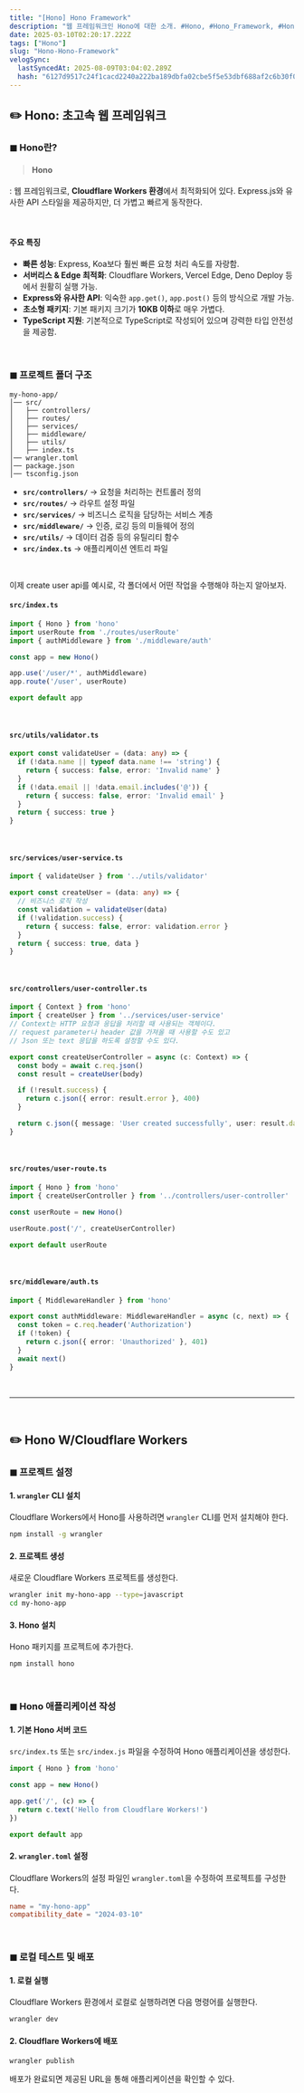 ```yaml
---
title: "[Hono] Hono Framework"
description: "웹 프레임워크인 Hono에 대한 소개. #Hono, #Hono_Framework, #Hono_Cloudflare_workers"
date: 2025-03-10T02:20:17.222Z
tags: ["Hono"]
slug: "Hono-Hono-Framework"
velogSync:
  lastSyncedAt: 2025-08-09T03:04:02.289Z
  hash: "6127d9517c24f1cacd2240a222ba189dbfa02cbe5f5e53dbf688af2c6b30f0b1"
---
```


## ✏️ Hono: 초고속 웹 프레임워크

### ◼︎ Hono란?
> #### Hono 
: 웹 프레임워크로, **Cloudflare Workers 환경**에서 최적화되어 있다. 
Express.js와 유사한 API 스타일을 제공하지만, 더 가볍고 빠르게 동작한다.

<br>

#### 주요 특징
- **빠른 성능**: Express, Koa보다 훨씬 빠른 요청 처리 속도를 자랑함.
- **서버리스 & Edge 최적화**: Cloudflare Workers, Vercel Edge, Deno Deploy 등에서 원활히 실행 가능.
- **Express와 유사한 API**: 익숙한 `app.get()`, `app.post()` 등의 방식으로 개발 가능.
- **초소형 패키지**: 기본 패키지 크기가 **10KB 이하**로 매우 가볍다.
- **TypeScript 지원**: 기본적으로 TypeScript로 작성되어 있으며 강력한 타입 안전성을 제공함.

<br>

### ◼︎ 프로젝트 폴더 구조

```
my-hono-app/
│── src/
│   ├── controllers/
│   ├── routes/
│   ├── services/
│   ├── middleware/
│   ├── utils/
│   ├── index.ts
│── wrangler.toml
│── package.json
│── tsconfig.json
```

- **`src/controllers/`** → 요청을 처리하는 컨트롤러 정의
- **`src/routes/`** → 라우트 설정 파일
- **`src/services/`** → 비즈니스 로직을 담당하는 서비스 계층
- **`src/middleware/`** → 인증, 로깅 등의 미들웨어 정의
- **`src/utils/`** → 데이터 검증 등의 유틸리티 함수
- **`src/index.ts`** → 애플리케이션 엔트리 파일

<br>

이제 create user api를 예시로, 각 폴더에서 어떤 작업을 수행해야 하는지 알아보자.

#### `src/index.ts`
```ts
import { Hono } from 'hono'
import userRoute from './routes/userRoute'
import { authMiddleware } from './middleware/auth'

const app = new Hono()

app.use('/user/*', authMiddleware)
app.route('/user', userRoute)

export default app
```

<br>

#### `src/utils/validator.ts` 
```ts
export const validateUser = (data: any) => {
  if (!data.name || typeof data.name !== 'string') {
    return { success: false, error: 'Invalid name' }
  }
  if (!data.email || !data.email.includes('@')) {
    return { success: false, error: 'Invalid email' }
  }
  return { success: true }
}
```


<br>


#### `src/services/user-service.ts`
```ts
import { validateUser } from '../utils/validator'

export const createUser = (data: any) => {
  // 비즈니스 로직 작성
  const validation = validateUser(data)
  if (!validation.success) {
    return { success: false, error: validation.error }
  }
  return { success: true, data }
}
```

<br>

#### `src/controllers/user-controller.ts` 
```ts
import { Context } from 'hono'
import { createUser } from '../services/user-service'
// Context는 HTTP 요청과 응답을 처리할 때 사용되는 객체이다.
// request parameter나 header 값을 가져올 때 사용할 수도 있고
// Json 또는 text 응답을 하도록 설정할 수도 있다.

export const createUserController = async (c: Context) => {
  const body = await c.req.json()
  const result = createUser(body)

  if (!result.success) {
    return c.json({ error: result.error }, 400)
  }

  return c.json({ message: 'User created successfully', user: result.data })
}
```

<br>

#### `src/routes/user-route.ts`
```ts
import { Hono } from 'hono'
import { createUserController } from '../controllers/user-controller'

const userRoute = new Hono()

userRoute.post('/', createUserController)

export default userRoute
```

<br>

#### `src/middleware/auth.ts` 
```ts
import { MiddlewareHandler } from 'hono'

export const authMiddleware: MiddlewareHandler = async (c, next) => {
  const token = c.req.header('Authorization')
  if (!token) {
    return c.json({ error: 'Unauthorized' }, 401)
  }
  await next()
}
```



<br>

---

<br>

## ✏️ Hono W/Cloudflare Workers


### ◼︎ 프로젝트 설정
#### 1. `wrangler` CLI 설치
Cloudflare Workers에서 Hono를 사용하려면 `wrangler` CLI를 먼저 설치해야 한다.
```sh
npm install -g wrangler
```

#### 2. 프로젝트 생성
새로운 Cloudflare Workers 프로젝트를 생성한다.
```sh
wrangler init my-hono-app --type=javascript
cd my-hono-app
```

#### 3. Hono 설치
Hono 패키지를 프로젝트에 추가한다.
```sh
npm install hono
```

<br>

### ◼︎ Hono 애플리케이션 작성

#### 1. 기본 Hono 서버 코드
`src/index.ts` 또는 `src/index.js` 파일을 수정하여 Hono 애플리케이션을 생성한다.
```ts
import { Hono } from 'hono'

const app = new Hono()

app.get('/', (c) => {
  return c.text('Hello from Cloudflare Workers!')
})

export default app
```

#### 2. `wrangler.toml` 설정
Cloudflare Workers의 설정 파일인 `wrangler.toml`을 수정하여 프로젝트를 구성한다.
```toml
name = "my-hono-app"
compatibility_date = "2024-03-10"
```

<br>

### ◼︎ 로컬 테스트 및 배포

#### 1. 로컬 실행
Cloudflare Workers 환경에서 로컬로 실행하려면 다음 명령어를 실행한다.
```sh
wrangler dev
```

#### 2. Cloudflare Workers에 배포
```sh
wrangler publish
```
배포가 완료되면 제공된 URL을 통해 애플리케이션을 확인할 수 있다.

<br>

